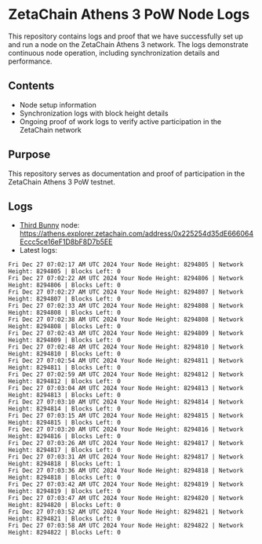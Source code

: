 # ZetaChain Athens 3 PoW Node Logs
This repository contains logs and proof that we have successfully set up and run a node on the ZetaChain Athens 3 network. The logs demonstrate continuous node operation, including synchronization details and performance.

## Contents
- Node setup information
- Synchronization logs with block height details
- Ongoing proof of work logs to verify active participation in the ZetaChain network

## Purpose
This repository serves as documentation and proof of participation in the ZetaChain Athens 3 PoW testnet.

## Logs

- [Third Bunny](https://thirdbunny.xyz/) node: https://athens.explorer.zetachain.com/address/0x225254d35dE666064Eccc5ce16eF1D8bF8D7b5EE
- Latest logs:
```
Fri Dec 27 07:02:17 AM UTC 2024 Your Node Height: 8294805 | Network Height: 8294805 | Blocks Left: 0
Fri Dec 27 07:02:22 AM UTC 2024 Your Node Height: 8294806 | Network Height: 8294806 | Blocks Left: 0
Fri Dec 27 07:02:27 AM UTC 2024 Your Node Height: 8294807 | Network Height: 8294807 | Blocks Left: 0
Fri Dec 27 07:02:33 AM UTC 2024 Your Node Height: 8294808 | Network Height: 8294808 | Blocks Left: 0
Fri Dec 27 07:02:38 AM UTC 2024 Your Node Height: 8294808 | Network Height: 8294808 | Blocks Left: 0
Fri Dec 27 07:02:43 AM UTC 2024 Your Node Height: 8294809 | Network Height: 8294809 | Blocks Left: 0
Fri Dec 27 07:02:48 AM UTC 2024 Your Node Height: 8294810 | Network Height: 8294810 | Blocks Left: 0
Fri Dec 27 07:02:54 AM UTC 2024 Your Node Height: 8294811 | Network Height: 8294811 | Blocks Left: 0
Fri Dec 27 07:02:59 AM UTC 2024 Your Node Height: 8294812 | Network Height: 8294812 | Blocks Left: 0
Fri Dec 27 07:03:04 AM UTC 2024 Your Node Height: 8294813 | Network Height: 8294813 | Blocks Left: 0
Fri Dec 27 07:03:10 AM UTC 2024 Your Node Height: 8294814 | Network Height: 8294814 | Blocks Left: 0
Fri Dec 27 07:03:15 AM UTC 2024 Your Node Height: 8294815 | Network Height: 8294815 | Blocks Left: 0
Fri Dec 27 07:03:20 AM UTC 2024 Your Node Height: 8294816 | Network Height: 8294816 | Blocks Left: 0
Fri Dec 27 07:03:26 AM UTC 2024 Your Node Height: 8294817 | Network Height: 8294817 | Blocks Left: 0
Fri Dec 27 07:03:31 AM UTC 2024 Your Node Height: 8294817 | Network Height: 8294818 | Blocks Left: 1
Fri Dec 27 07:03:36 AM UTC 2024 Your Node Height: 8294818 | Network Height: 8294818 | Blocks Left: 0
Fri Dec 27 07:03:42 AM UTC 2024 Your Node Height: 8294819 | Network Height: 8294819 | Blocks Left: 0
Fri Dec 27 07:03:47 AM UTC 2024 Your Node Height: 8294820 | Network Height: 8294820 | Blocks Left: 0
Fri Dec 27 07:03:52 AM UTC 2024 Your Node Height: 8294821 | Network Height: 8294821 | Blocks Left: 0
Fri Dec 27 07:03:58 AM UTC 2024 Your Node Height: 8294822 | Network Height: 8294822 | Blocks Left: 0
```
